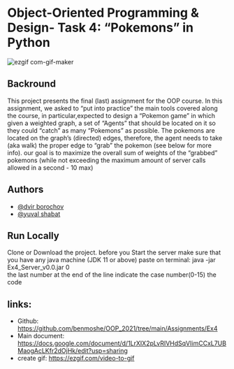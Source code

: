 
# Object-Oriented Programming & Design- Task 4: “Pokemons” in Python

![ezgif com-gif-maker](https://user-images.githubusercontent.com/73783656/148681714-d93afb4e-d9eb-4447-b2f8-424b6cb45b59.gif)

## Backround

This project presents the final (last) assignment for the OOP course.
In this assignment, we asked to “put into practice” the main tools covered along the course, in particular,expected to design a “Pokemon game” in which given a weighted graph,  a set of “Agents” that should be located on it so they could “catch” as many “Pokemons” as possible.
The pokemons are located on the graph’s (directed) edges, therefore, the agent needs to take (aka walk)  the proper edge to “grab” the pokemon (see below for more info). 
our goal is to maximize the overall sum of weights of the “grabbed” pokemons (while not exceeding the maximum amount of server calls allowed in a second - 10 max)

## Authors

- [@dvir borochov](https://github.com/dvirbo)
- [@yuval shabat](https://github.com/yuvili)


## Run Locally

Clone or Download the project.
before you Start the server make sure that you have any java machine (JDK 11 or above)
paste on terminal:
    java -jar Ex4_Server_v0.0.jar 0  
 the last number at the end of the line indicate the case number(0-15)
 the code
 





## links:
*  Github: https://github.com/benmoshe/OOP_2021/tree/main/Assignments/Ex4
*  Main document: https://docs.google.com/document/d/1LrXIX2pLvRIVHdSqVIimCCxL7UBMaogAcLKfr2dOjHk/edit?usp=sharing
* create gif: https://ezgif.com/video-to-gif
